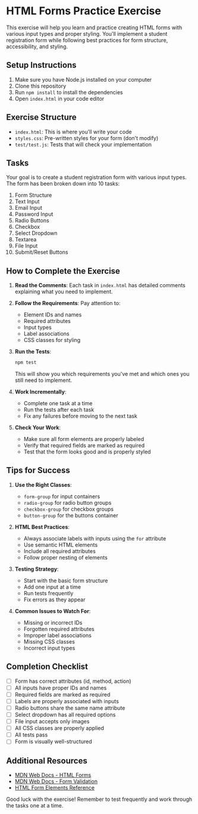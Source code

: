 # HTML Forms Practice Exercise

This exercise will help you learn and practice creating HTML forms with various input types and proper styling. You'll implement a student registration form while following best practices for form structure, accessibility, and styling.

## Setup Instructions

1. Make sure you have Node.js installed on your computer
2. Clone this repository
3. Run `npm install` to install the dependencies
4. Open `index.html` in your code editor

## Exercise Structure

- `index.html`: This is where you'll write your code
- `styles.css`: Pre-written styles for your form (don't modify)
- `test/test.js`: Tests that will check your implementation

## Tasks

Your goal is to create a student registration form with various input types. The form has been broken down into 10 tasks:

1. Form Structure
2. Text Input
3. Email Input
4. Password Input
5. Radio Buttons
6. Checkbox
7. Select Dropdown
8. Textarea
9. File Input
10. Submit/Reset Buttons

## How to Complete the Exercise

1. **Read the Comments**: Each task in `index.html` has detailed comments explaining what you need to implement.

2. **Follow the Requirements**: Pay attention to:
   - Element IDs and names
   - Required attributes
   - Input types
   - Label associations
   - CSS classes for styling

3. **Run the Tests**: 
   ```bash
   npm test
   ```
   This will show you which requirements you've met and which ones you still need to implement.

4. **Work Incrementally**:
   - Complete one task at a time
   - Run the tests after each task
   - Fix any failures before moving to the next task

5. **Check Your Work**:
   - Make sure all form elements are properly labeled
   - Verify that required fields are marked as required
   - Test that the form looks good and is properly styled

## Tips for Success

1. **Use the Right Classes**:
   - `form-group` for input containers
   - `radio-group` for radio button groups
   - `checkbox-group` for checkbox groups
   - `button-group` for the buttons container

2. **HTML Best Practices**:
   - Always associate labels with inputs using the `for` attribute
   - Use semantic HTML elements
   - Include all required attributes
   - Follow proper nesting of elements

3. **Testing Strategy**:
   - Start with the basic form structure
   - Add one input at a time
   - Run tests frequently
   - Fix errors as they appear

4. **Common Issues to Watch For**:
   - Missing or incorrect IDs
   - Forgotten required attributes
   - Improper label associations
   - Missing CSS classes
   - Incorrect input types

## Completion Checklist

- [ ] Form has correct attributes (id, method, action)
- [ ] All inputs have proper IDs and names
- [ ] Required fields are marked as required
- [ ] Labels are properly associated with inputs
- [ ] Radio buttons share the same name attribute
- [ ] Select dropdown has all required options
- [ ] File input accepts only images
- [ ] All CSS classes are properly applied
- [ ] All tests pass
- [ ] Form is visually well-structured

## Additional Resources

- [MDN Web Docs - HTML Forms](https://developer.mozilla.org/en-US/docs/Learn/Forms)
- [MDN Web Docs - Form Validation](https://developer.mozilla.org/en-US/docs/Learn/Forms/Form_validation)
- [HTML Form Elements Reference](https://developer.mozilla.org/en-US/docs/Web/HTML/Element#forms)

Good luck with the exercise! Remember to test frequently and work through the tasks one at a time.
